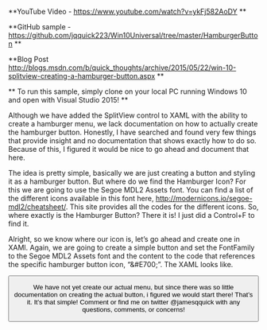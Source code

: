 **YouTube Video - https://www.youtube.com/watch?v=ykFj582AoDY **

**GitHub sample - https://github.com/jqquick223/Win10Universal/tree/master/HamburgerButton **

**Blog Post http://blogs.msdn.com/b/quick_thoughts/archive/2015/05/22/win-10-splitview-creating-a-hamburger-button.aspx **

** To run this sample, simply clone on your local PC running Windows 10 and open with Visual Studio 2015! **

Although we have added the SplitView control to XAML with the ability to create a hamburger menu, we lack documentation on how to actually create the hamburger button.  Honestly, I have searched and found very few things that provide insight and no documentation that shows exactly how to do so.  Because of this, I figured it would be nice to go ahead and document that here.

The idea is pretty simple, basically we are just creating a button and styling it as a hamburger button.  But where do we find the Hamburger Icon?  For this we are going to use the Segoe MDL2 Assets font.  You can find a list of the different icons available in this font here, http://modernicons.io/segoe-mdl2/cheatsheet/.  This site provides all the codes for the different icons.  So, where exactly is the Hamburger Button?  There it is!  I just did a Control+F to find it.

Alright, so we know where our icon is, let’s go ahead and create one in XAMl.  Again, we are going to create a simple button and set the FontFamily to the Segoe MDL2 Assets font and the content to the code that references the specific hamburger button icon, “&#E700;”.  The XAML looks like.

<Button x:Name="HamburgerButton" FontFamily="Segoe MDL2 Assets" Content="&#xE700;"/>

We have not yet create our actual menu, but since there was so little documentation on creating the actual button, i figured we would start there!  That’s it.  It’s that simple!  Comment or find me on twitter @jamesqquick with any questions, comments, or concerns!

